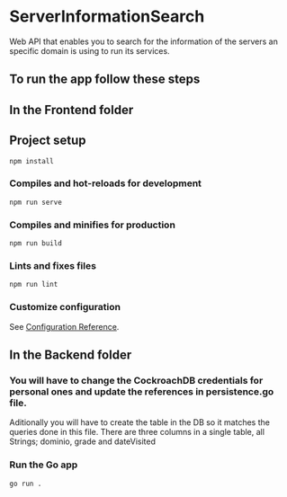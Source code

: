 # ServerInformationSearch
 Web API that enables you to search for the information of the servers an specific domain is using to run its services.

## To run the app follow these steps
## In the Frontend folder

## Project setup
```
npm install
```

### Compiles and hot-reloads for development
```
npm run serve
```

### Compiles and minifies for production
```
npm run build
```

### Lints and fixes files
```
npm run lint
```

### Customize configuration
See [Configuration Reference](https://cli.vuejs.org/config/).

## In the Backend folder

### You will have to change the CockroachDB credentials for personal ones and update the references in persistence.go file.

Aditionally you will have to create the table in the DB so it matches the queries done in this file. There are three columns in a single table, all Strings; dominio, grade and dateVisited

### Run the Go app
```
go run .
```

